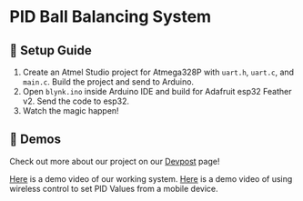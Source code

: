 # PID Ball Balancing System

## 🚀 Setup Guide

1. Create an Atmel Studio project for Atmega328P with `uart.h`, `uart.c`, and `main.c`. Build the project and send to
   Arduino.
2. Open `blynk.ino` inside Arduino IDE and build for Adafruit esp32 Feather v2. Send the code to esp32.
3. Watch the magic happen!

## 🔮 Demos

Check out more about our project on
our [Devpost](https://devpost.com/software/ball-stability-control-using-pid-controller) page!

[Here](https://www.youtube.com/watch?v=rWQ8Ez3nQEM) is a demo video of our working system.
[Here]([https://www.youtube.com/watch?v=rWQ8Ez3nQEM](https://youtu.be/p7XoBY4ouEg?si=7HXP6n7hAI7VHpJm)https://youtu.be/p7XoBY4ouEg?si=7HXP6n7hAI7VHpJm) is a demo video of using wireless control to set PID Values from a mobile device.
